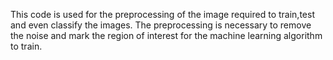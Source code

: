 This code is used for the preprocessing of the image required to train,test and even classify the images.
The preprocessing is necessary to remove the noise and mark the region of interest for the machine learning algorithm to train.
